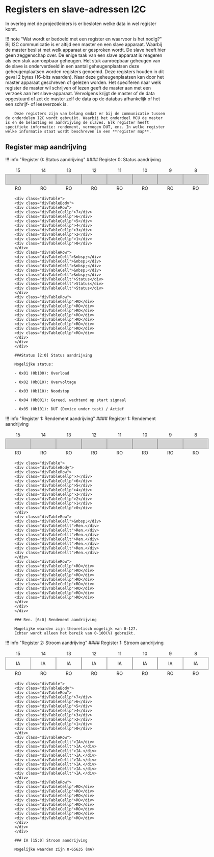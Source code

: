 # Registers en slave-adressen I2C

In overleg met de projectleiders is er besloten welke data in wel register komt.

!!! note "Wat wordt er bedoeld met een register en waarvoor is het nodig?"
        Bij I2C communicatie is er altijd een master en een slave apparaat. 
        Waarbij de master beslist met welk apparaat er gesproken wordt. De slave heeft hier geen zeggenschap over. De enige taak van een slave apparaat is reageren als een stuk aanroepbaar geheugen. Het stuk aanroepbaar geheugen van de slave is onderverdeeld in een aantal geheugenplaatsen deze geheugenplaatsen worden registers genoemd. Deze registers houden in dit geval 2 bytes (16-bits waarden). Naar deze geheugenplaatsen kan door het master apparaat geschreven of gelezen worden.
        Het speciferen naar welk register de master wil schrijven of lezen geeft de master aan met een verzoek aan het slave-apparaat. 
        Vervolgens krijgt de master of de data opgestuurd of zet de master zelf de data op de databus afhankelijk of het een schrijf- of leesverzoek is.
        
        Deze registers zijn van belang omdat er bij de communicatie tussen de onderdelen I2C wordt gebruikt. Waarbij het onderdeel MCU de master is en de belasting en aandrijving de slaves. Elk register heeft specifieke informatie: rendement, vermogen DUT, enz. In welke register welke informatie staat wordt beschreven in een **register map**.
        
        
## Register map aandrijving

<style>
.divTable{
	display: table;
	width: 90%;
}
.divTableRow {
	display: table-row;
}
.divTableHeading {
	background-color: #EEE;
	display: table-header-group;
}
.divTableCell, .divTableHead {
	border: 1px solid #999999;
	display: table-cell;
	font-size: 150%;
	background-color: LIGHTGREY;
	padding: 3px 30px;
}
.divTableCellp, .divTableHead {
	border: 0px;
	text-align: center;
	display: table-cell;
	padding: 3px 30px;
}
.divTableCellt, .divTableHead {
	border: 1px solid #999999;
	text-align: center;
	display: table-cell;
	font-size: 100%;
	padding: 10px 30px;
}
.divTableHeading {
	background-color: #EEE;
	display: table-header-group;
	font-weight: bold;
}
.divTableFoot {
	background-color: #EEE;
	display: table-footer-group;
	font-weight: bold;
}
.divTableBody {
	display: table-row-group;
}
</style>

!!! info "Register 0: Status aandrijving"
        #### Register 0: Status aandrijving
        <div class="divTable">
        <div class="divTableBody">
        <div class="divTableRow">
        <div class="divTableCellp">15</div>
        <div class="divTableCellp">14</div>
        <div class="divTableCellp">13</div>
        <div class="divTableCellp">12</div>
        <div class="divTableCellp">11</div>
        <div class="divTableCellp">10</div>
        <div class="divTableCellp">9</div>
        <div class="divTableCellp">8</div>
        </div>
        <div class="divTableRow">
        <div class="divTableCell">&nbsp;</div>
        <div class="divTableCell">&nbsp;</div>
        <div class="divTableCell">&nbsp;</div>
        <div class="divTableCell">&nbsp;</div>
        <div class="divTableCell">&nbsp;</div>
        <div class="divTableCell">&nbsp;</div>
        <div class="divTableCell">&nbsp;</div>
        <div class="divTableCell">&nbsp;</div>
        </div>
        <div class="divTableRow">
        <div class="divTableCellp">RO</div>
        <div class="divTableCellp">RO</div>
        <div class="divTableCellp">RO</div>
        <div class="divTableCellp">RO</div>
        <div class="divTableCellp">RO</div>
        <div class="divTableCellp">RO</div>
        <div class="divTableCellp">RO</div>
        <div class="divTableCellp">RO</div>
        </div>
        </div>
        </div>
 
        <div class="divTable">
        <div class="divTableBody">
        <div class="divTableRow">
        <div class="divTableCellp">7</div>
        <div class="divTableCellp">6</div>
        <div class="divTableCellp">5</div>
        <div class="divTableCellp">4</div>
        <div class="divTableCellp">3</div>
        <div class="divTableCellp">2</div>
        <div class="divTableCellp">1</div>
        <div class="divTableCellp">0</div>
        </div>
        <div class="divTableRow">
        <div class="divTableCell">&nbsp;</div>
        <div class="divTableCell">&nbsp;</div>
        <div class="divTableCell">&nbsp;</div>
        <div class="divTableCell">&nbsp;</div>
        <div class="divTableCell">&nbsp;</div>
        <div class="divTableCellt">Status</div>
        <div class="divTableCellt">Status</div>
        <div class="divTableCellt">Status</div>
        </div>
        <div class="divTableRow">
        <div class="divTableCellp">RO</div>
        <div class="divTableCellp">RO</div>
        <div class="divTableCellp">RO</div>
        <div class="divTableCellp">RO</div>
        <div class="divTableCellp">RO</div>
        <div class="divTableCellp">RO</div>
        <div class="divTableCellp">RO</div>
        <div class="divTableCellp">RO</div>
        </div>
        </div>
        </div>

        ###Status [2:0] Status aandrijving
        
        Mogelijke status:
        
        - 0x01 (0b100): Overload
        
        - 0x02 (0b010): Overvoltage
        
        - 0x03 (0b110): Noodstop
        
        - 0x04 (0b001): Gereed, wachtend op start signaal
        
        - 0x05 (0b101): DUT (Device under test) / Actief
        
!!! info "Register 1: Rendement aandrijving"
        #### Register 1: Rendement aandrijving
        <div class="divTable">
        <div class="divTableBody">
        <div class="divTableRow">
        <div class="divTableCellp">15</div>
        <div class="divTableCellp">14</div>
        <div class="divTableCellp">13</div>
        <div class="divTableCellp">12</div>
        <div class="divTableCellp">11</div>
        <div class="divTableCellp">10</div>
        <div class="divTableCellp">9</div>
        <div class="divTableCellp">8</div>
        </div>
        <div class="divTableRow">
        <div class="divTableCell">&nbsp;</div>
        <div class="divTableCell">&nbsp;</div>
        <div class="divTableCell">&nbsp;</div>
        <div class="divTableCell">&nbsp;</div>
        <div class="divTableCell">&nbsp;</div>
        <div class="divTableCell">&nbsp;</div>
        <div class="divTableCell">&nbsp;</div>
        <div class="divTableCell">&nbsp;</div>
        </div>
        <div class="divTableRow">
        <div class="divTableCellp">RO</div>
        <div class="divTableCellp">RO</div>
        <div class="divTableCellp">RO</div>
        <div class="divTableCellp">RO</div>
        <div class="divTableCellp">RO</div>
        <div class="divTableCellp">RO</div>
        <div class="divTableCellp">RO</div>
        <div class="divTableCellp">RO</div>
        </div>
        </div>
        </div>
 
        <div class="divTable">
        <div class="divTableBody">
        <div class="divTableRow">
        <div class="divTableCellp">7</div>
        <div class="divTableCellp">6</div>
        <div class="divTableCellp">5</div>
        <div class="divTableCellp">4</div>
        <div class="divTableCellp">3</div>
        <div class="divTableCellp">2</div>
        <div class="divTableCellp">1</div>
        <div class="divTableCellp">0</div>
        </div>
        <div class="divTableRow">
        <div class="divTableCell">&nbsp;</div>
        <div class="divTableCellt">Ren.</div>
        <div class="divTableCellt">Ren.</div>
        <div class="divTableCellt">Ren.</div>
        <div class="divTableCellt">Ren.</div>
        <div class="divTableCellt">Ren.</div>
        <div class="divTableCellt">Ren.</div>
        <div class="divTableCellt">Ren.</div>
        </div>
        <div class="divTableRow">
        <div class="divTableCellp">RO</div>
        <div class="divTableCellp">RO</div>
        <div class="divTableCellp">RO</div>
        <div class="divTableCellp">RO</div>
        <div class="divTableCellp">RO</div>
        <div class="divTableCellp">RO</div>
        <div class="divTableCellp">RO</div>
        <div class="divTableCellp">RO</div>
        </div>
        </div>
        </div>
        
        ### Ren. [6:0] Rendement aandrijving 
        
        Mogelijke waarden zijn theoretisch mogelijk van 0-127. 
        Echter wordt alleen het bereik van 0-100(%) gebruikt.
        
!!! info "Register 2: Stroom aandrijving"
        #### Register 1: Stroom aandrijving
        <div class="divTable">
        <div class="divTableBody">
        <div class="divTableRow">
        <div class="divTableCellp">15</div>
        <div class="divTableCellp">14</div>
        <div class="divTableCellp">13</div>
        <div class="divTableCellp">12</div>
        <div class="divTableCellp">11</div>
        <div class="divTableCellp">10</div>
        <div class="divTableCellp">9</div>
        <div class="divTableCellp">8</div>
        </div>
        <div class="divTableRow">
        <div class="divTableCellt">IA</div>
        <div class="divTableCellt">IA</div>
        <div class="divTableCellt">IA</div>
        <div class="divTableCellt">IA</div>
        <div class="divTableCellt">IA</div>
        <div class="divTableCellt">IA</div>
        <div class="divTableCellt">IA</div>
        <div class="divTableCellt">IA</div>
        </div>
        <div class="divTableRow">
        <div class="divTableCellp">RO</div>
        <div class="divTableCellp">RO</div>
        <div class="divTableCellp">RO</div>
        <div class="divTableCellp">RO</div>
        <div class="divTableCellp">RO</div>
        <div class="divTableCellp">RO</div>
        <div class="divTableCellp">RO</div>
        <div class="divTableCellp">RO</div>
        </div>
        </div>
        </div>
 
        <div class="divTable">
        <div class="divTableBody">
        <div class="divTableRow">
        <div class="divTableCellp">7</div>
        <div class="divTableCellp">6</div>
        <div class="divTableCellp">5</div>
        <div class="divTableCellp">4</div>
        <div class="divTableCellp">3</div>
        <div class="divTableCellp">2</div>
        <div class="divTableCellp">1</div>
        <div class="divTableCellp">0</div>
        </div>
        <div class="divTableRow">
        <div class="divTableCellt">IA</div>
        <div class="divTableCellt">IA.</div>
        <div class="divTableCellt">IA.</div>
        <div class="divTableCellt">IA.</div>
        <div class="divTableCellt">IA.</div>
        <div class="divTableCellt">IA.</div>
        <div class="divTableCellt">IA.</div>
        <div class="divTableCellt">IA.</div>
        </div>
        <div class="divTableRow">
        <div class="divTableCellp">RO</div>
        <div class="divTableCellp">RO</div>
        <div class="divTableCellp">RO</div>
        <div class="divTableCellp">RO</div>
        <div class="divTableCellp">RO</div>
        <div class="divTableCellp">RO</div>
        <div class="divTableCellp">RO</div>
        <div class="divTableCellp">RO</div>
        </div>
        </div>
        </div>
        
        ### IA [15:0] Stroom aandrijving    
        
        Mogelijke waarden zijn 0-65635 (mA)
        
